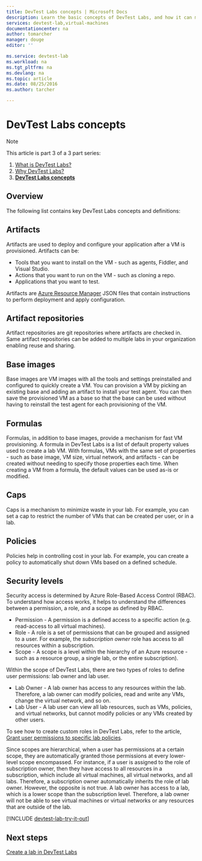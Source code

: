 ```yaml
---
title: DevTest Labs concepts | Microsoft Docs
description: Learn the basic concepts of DevTest Labs, and how it can make it easy to create, manage, and monitor Azure virtual machines
services: devtest-lab,virtual-machines
documentationcenter: na
author: tomarcher
manager: douge
editor: ''

ms.service: devtest-lab
ms.workload: na
ms.tgt_pltfrm: na
ms.devlang: na
ms.topic: article
ms.date: 08/25/2016
ms.author: tarcher

---
```

# DevTest Labs concepts
> [!NOTE]
> This article is part 3 of a 3 part series:
> 
> 1. [What is DevTest Labs?](devtest-lab-overview.md)
> 2. [Why DevTest Labs?](devtest-lab-why.md)
> 3. **[DevTest Labs concepts](devtest-lab-concepts.md)**
> 
> 

## Overview
The following list contains key DevTest Labs concepts and definitions:

## Artifacts
Artifacts are used to deploy and configure your application after a VM is provisioned. Artifacts can be:

* Tools that you want to install on the VM - such as agents, Fiddler, and Visual Studio.
* Actions that you want to run on the VM - such as cloning a repo.
* Applications that you want to test.

Artifacts are [Azure Resource Manager](../resource-group-overview.md) JSON files that contain instructions to perform deployment and apply configuration. 

## Artifact repositories
Artifact repositories are git repositories where artifacts are checked in. Same artifact repositories can be added to multiple labs in your organization enabling reuse and sharing.

## Base images
Base images are VM images with all the tools and settings preinstalled and configured to quickly create a VM. You can provision a VM by picking an existing base and adding an artifact to install your test agent. You can then save the provisioned VM as a base so that the base can be used without having to reinstall the test agent for each provisioning of the VM.

## Formulas
Formulas, in addition to base images, provide a mechanism for fast VM provisioning. A formula in DevTest Labs is a list of default property values used to create a lab VM. 
With formulas, VMs with the same set of properties - such as base image, VM size, virtual network, and artifacts - can be created without needing to specify those 
properties each time. When creating a VM from a formula, the default values can be used as-is or modified.

## Caps
Caps is a mechanism to minimize waste in your lab. For example, you can set a cap to restrict the number of VMs that can be created per user, or in a lab.

## Policies
Policies help in controlling cost in your lab. For example, you can create a policy to automatically shut down VMs based on a defined schedule.

## Security levels
Security access is determined by Azure Role-Based Access Control (RBAC). To understand how access works, it helps to understand the differences between a permission, a role, and a scope as defined by RBAC. 

* Permission - A permission is a defined access to a specific action (e.g. read-access to all virtual machines). 
* Role - A role is a set of permissions that can be grouped and assigned to a user. For example, the *subscription owner* role has access to all resources within a subscription. 
* Scope - A scope is a level within the hierarchy of an Azure resource - such as a resource group, a single lab, or the entire subscription).

Within the scope of DevTest Labs, there are two types of roles to define user permissions: lab owner and lab user.

* Lab Owner - A lab owner has access to any resources within the lab. Therefore, a lab owner can modify policies, read and write any VMs, change the virtual network, and so on. 
* Lab User - A lab user can view all lab resources, such as VMs, policies, and virtual networks, but cannot modify policies or any VMs created by other users. 

To see how to create custom roles in DevTest Labs, refer to the article, [Grant user permissions to specific lab policies](devtest-lab-grant-user-permissions-to-specific-lab-policies.md).

Since scopes are hierarchical, when a user has permissions at a certain scope, they are automatically granted those permissions at every lower-level scope encompassed. For instance, if a user is assigned to the role of subscription owner, then they have access to all resources in a subscription, which include all virtual machines, all virtual networks, and all labs. Therefore, a subscription owner automatically inherits the role of lab owner. However, the opposite is not true. A lab owner has access to a lab, which is a lower scope than the subscription level. Therefore, a lab owner will not be able to see virtual machines or virtual networks or any resources that are outside of the lab.

[!INCLUDE [devtest-lab-try-it-out](../../includes/devtest-lab-try-it-out.md)]

## Next steps
[Create a lab in DevTest Labs](devtest-lab-create-lab.md)

